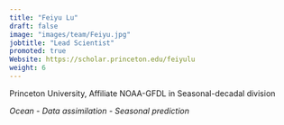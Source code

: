 ```yaml
---
title: "Feiyu Lu"
draft: false
image: "images/team/Feiyu.jpg"
jobtitle: "Lead Scientist"
promoted: true
Website: https://scholar.princeton.edu/feiyulu
weight: 6
---
```



Princeton University, Affiliate NOAA-GFDL in Seasonal-decadal division

*Ocean - Data assimilation - Seasonal prediction*


